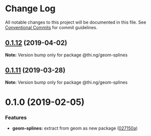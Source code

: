 # Change Log

All notable changes to this project will be documented in this file.
See [Conventional Commits](https://conventionalcommits.org) for commit guidelines.

## [0.1.12](https://github.com/thi-ng/umbrella/compare/@thi.ng/geom-splines@0.1.11...@thi.ng/geom-splines@0.1.12) (2019-04-02)

**Note:** Version bump only for package @thi.ng/geom-splines





## [0.1.11](https://github.com/thi-ng/umbrella/compare/@thi.ng/geom-splines@0.1.10...@thi.ng/geom-splines@0.1.11) (2019-03-28)

**Note:** Version bump only for package @thi.ng/geom-splines







# 0.1.0 (2019-02-05)


### Features

* **geom-splines:** extract from geom as new package ([027150a](https://github.com/thi-ng/umbrella/commit/027150a))
